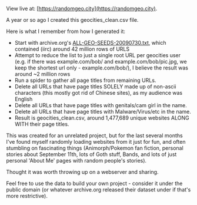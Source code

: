 View live at: [https://randomgeo.city](https://randomgeo.city).

A year or so ago I created this geocities_clean.csv file.

Here is what I remember from how I generated it:

- Start with archive.org's [ALL-GEO-SEEDS-20090730.txt](https://archive.org/download/webcrawl-geocities-seedlist), which contained (iirc) around 42 million rows of URLS
- Attempt to reduce the list to just a single root URL per geocities user (e.g. if there was example.com/bob/ and example.com/bob/pic.jpg, we keep the shortest url only - example.com/bob/), I believe the result was around ~2 million rows
- Run a spider to gather all page titles from remaining URLs.
- Delete all URLs that have page titles SOLELY made up of non-ascii characters (this mostly got rid of Chinese sites), as my audience was English
- Delete all URLs that have page titles with genitals/cam girl in the name.
- Delete all URLs that have page titles with Malware/Virus/etc in the name.
- Result is geocities_clean.csv, around 1,477,689 unique websites ALONG WITH their page titles.

This was created for an unrelated project, but for the last several months I've found myself randomly loading websites from it just for fun, and often stumbling on fascinating things (Animorph/Pokemon fan fiction, personal stories about September 11th, lots of Goth stuff, Bands, and lots of just personal 'About Me' pages with random people's stories).

Thought it was worth throwing up on a webserver and sharing.

Feel free to use the data to build your own project - consider it under the public domain (or whatever archive.org released their dataset under if that's more restrictive).